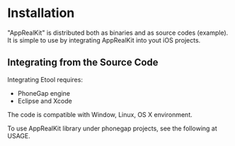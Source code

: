 
Installation
============

"AppRealKit" is distributed both as binaries and as source codes (example).
It is simple to use by integrating AppRealKit into yout iOS projects.

Integrating from the Source Code
-----------------------------

Integrating Etool requires:
* PhoneGap engine
* Eclipse and Xcode

The code is compatible with Window, Linux, OS X environment.

To use AppRealKit library under phonegap projects, see the following at USAGE.